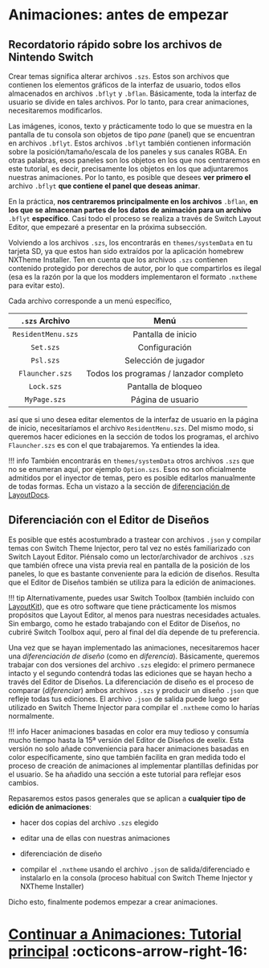 # Animaciones: antes de empezar

## Recordatorio rápido sobre los archivos de Nintendo Switch

Crear temas significa alterar archivos `.szs`. Estos son archivos que contienen los elementos gráficos de la interfaz de usuario, todos ellos almacenados en archivos `.bflyt` y `.bflan`. Básicamente, toda la interfaz de usuario se divide en tales archivos. Por lo tanto, para crear animaciones, necesitaremos modificarlos.

Las imágenes, iconos, texto y prácticamente todo lo que se muestra en la pantalla de tu consola son objetos de tipo *pane* (panel) que se encuentran en archivos `.bflyt`. Estos archivos `.bflyt` también contienen información sobre la posición/tamaño/escala de los paneles y sus canales RGBA. En otras palabras, esos paneles son los objetos en los que nos centraremos en este tutorial, es decir, precisamente los objetos en los que adjuntaremos nuestras animaciones. Por lo tanto, es posible que desees **ver primero el** archivo `.bflyt` **que contiene el panel que deseas animar**.

En la práctica, **nos centraremos principalmente en los archivos** `.bflan`, **en los que se almacenan partes de los datos de animación para un archivo** `.bflyt` **específico**. Casi todo el proceso se realiza a través de Switch Layout Editor, que empezaré a presentar en la próxima subsección.

Volviendo a los archivos `.szs`, los encontrarás en `themes/systemData` en tu tarjeta SD, ya que estos han sido extraídos por la aplicación homebrew NXTheme Installer. Ten en cuenta que los archivos `.szs` contienen contenido protegido por derechos de autor, por lo que compartirlos es ilegal (esa es la razón por la que los modders implementaron el formato `.nxtheme` para evitar esto).

Cada archivo corresponde a un menú específico,


| `.szs` Archivo         | Menú                      |
|:----------------------:|:---------------------------:|
| `ResidentMenu.szs`   | Pantalla de inicio         |
| `Set.szs`            | Configuración              |
| `Psl.szs`            | Selección de jugador       |
| `Flauncher.szs`      | Todos los programas / lanzador completo |
| `Lock.szs`           | Pantalla de bloqueo        |
| `MyPage.szs`         | Página de usuario          |

así que si uno desea editar elementos de la interfaz de usuario en la página de inicio, necesitaríamos el archivo `ResidentMenu.szs`. Del mismo modo, si queremos hacer ediciones en la sección de todos los programas, el archivo `Flauncher.szs` es con el que trabajaremos. Ya entiendes la idea.

!!! info
    También encontrarás en `themes/systemData` otros archivos `.szs` que no se enumeran aquí, por ejemplo `Option.szs`. 
    Esos no son oficialmente admitidos por el inyector de temas, pero es posible editarlos manualmente de todas formas. Echa un vistazo a la sección de [diferenciación de LayoutDocs](../diffing.md).

## Diferenciación con el Editor de Diseños

Es posible que estés acostumbrado a trastear con archivos `.json` y compilar temas con Switch Theme Injector, pero tal vez no estés familiarizado con Switch Layout Editor. Piénsalo como un lector/archivador de archivos `.szs` que también ofrece una vista previa real en pantalla de la posición de los paneles, lo que es bastante conveniente para la edición de diseños. Resulta que el Editor de Diseños también se utiliza para la edición de animaciones.

!!! tip
    Alternativamente, puedes usar Switch Toolbox (también incluido con [LayoutKit](https://github.com/ThemezerNX/LayoutKit)), que es otro software que tiene prácticamente los mismos propósitos que Layout Editor, al menos para nuestras necesidades actuales. Sin embargo, como he estado trabajando con el Editor de Diseños, no cubriré Switch Toolbox aquí, pero al final del día depende de tu preferencia.

Una vez que se hayan implementado las animaciones, necesitaremos hacer una *diferenciación de diseño* (como en *diferencia*). Básicamente, queremos trabajar con dos versiones del archivo `.szs` elegido: el primero permanece intacto y el segundo contendrá todas las ediciones que se hayan hecho a través del Editor de Diseños. La diferenciación de diseño es el proceso de comparar (*diferenciar*) ambos archivos `.szs` y producir un diseño `.json` que refleje todas tus ediciones. El archivo `.json` de salida puede luego ser utilizado en Switch Theme Injector para compilar el `.nxtheme` como lo harías normalmente.

!!! info
    Hacer animaciones basadas en color era muy tedioso y consumía mucho tiempo hasta la 15ª versión del Editor de Diseños de exelix. Esta versión no solo añade conveniencia para hacer animaciones basadas en color específicamente, sino que también facilita en gran medida todo el proceso de creación de animaciones al implementar plantillas definidas por el usuario. Se ha añadido una sección a este tutorial para reflejar esos cambios.

Repasaremos estos pasos generales que se aplican a **cualquier tipo de edición de animaciones**:

- hacer dos copias del archivo `.szs` elegido

- editar una de ellas con nuestras animaciones

- diferenciación de diseño

- compilar el `.nxtheme` usando el archivo `.json` de salida/diferenciado e instalarlo en la consola (proceso habitual con Switch Theme Injector y NXTheme Installer)


Dicho esto, finalmente podemos empezar a crear animaciones.

# [Continuar a Animaciones: Tutorial principal](main-tutorial.md) :octicons-arrow-right-16:
